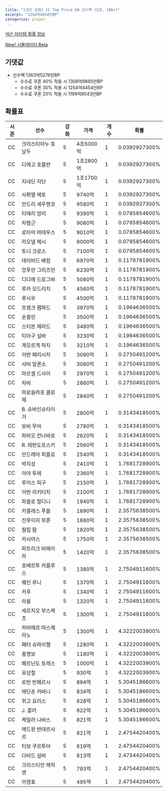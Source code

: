 ```yaml
---
title: "[코인 상점] CC Top Price 60 선수팩 (5강, 106+)"
excerpt: "1254억4454만BP"
categories: player
---
```

[넥슨 아이템 확률 정보](http://iteminfo.nexon.com/probability/fco?sn=7598)

[New! 시뮬레이터 Beta](/simulator/7598)
## 기댓값
- 선수팩 1363억5276만BP
  - 수수료 쿠폰 40% 적용 시 1308억9865만BP
  - 수수료 쿠폰 30% 적용 시 1254억4454만BP
  - 수수료 쿠폰 20% 적용 시 1199억9043만BP


## 확률표

|시즌|선수|강화|가격|개수|확률|
|---|---|---|---|---|---|
|CC|크리스티아누 호날두|5|4조5000억|1|0.0392927300%|
|CC|디에고 포를란|5|1조2800억|1|0.0392927300%|
|CC|지네딘 지단|5|1조1700억|1|0.0392927300%|
|CC|사뮈엘 에토|5|9740억|1|0.0392927300%|
|CC|안드리 셰우첸코|5|9580억|1|0.0392927300%|
|CC|티에리 앙리|5|9390억|1|0.0785854600%|
|CC|차범근|5|9080억|1|0.0785854600%|
|CC|로타어 마테우스|5|9010억|1|0.0785854600%|
|CC|리오넬 메시|5|8000억|1|0.0785854600%|
|CC|토니 크로스|5|7100억|1|0.0785854600%|
|CC|데이비드 베컴|5|6970억|1|0.1178781900%|
|CC|앙투안 그리즈만|5|6230억|1|0.1178781900%|
|CC|디디에 드로그바|5|5080억|1|0.1178781900%|
|CC|루카 모드리치|5|4560억|1|0.1178781900%|
|CC|루시우|5|4500억|1|0.1178781900%|
|CC|프랭크 램파드|5|3970억|1|0.1964636500%|
|CC|손흥민|5|3500억|1|0.1964636500%|
|CC|스티븐 제라드|5|3480억|1|0.1964636500%|
|CC|티아구 실바|5|3230억|1|0.1964636500%|
|CC|게오르게 하지|5|3210억|1|0.1964636500%|
|CC|이반 페리시치|5|3090억|1|0.2750491200%|
|CC|샤비 알론소|5|3080억|1|0.2750491200%|
|CC|마르셀 드사이|5|2970억|1|0.2750491200%|
|CC|차비|5|2860억|1|0.2750491200%|
|CC|미로슬라프 클로제|5|2840억|1|0.2750491200%|
|CC|B. 슈바인슈타이거|5|2800억|1|0.3143418500%|
|CC|보비 무어|5|2780억|1|0.3143418500%|
|CC|파비오 칸나바로|5|2620억|1|0.3143418500%|
|CC|R. 레반도프스키|5|2560억|1|0.3143418500%|
|CC|안드레아 피를로|5|2540억|1|0.3143418500%|
|CC|박지성|5|2410억|1|1.7681728900%|
|CC|야야 투레|5|2360억|1|1.7681728900%|
|CC|루이스 피구|5|2150억|1|1.7681728900%|
|CC|이반 라키티치|5|2100억|1|1.7681728900%|
|CC|파올로 말디니|5|1940억|1|1.7681728900%|
|CC|카를레스 푸욜|5|1890억|1|2.3575638500%|
|CC|잔루이지 부폰|5|1880억|1|2.3575638500%|
|CC|필립 람|5|1820억|1|2.3575638500%|
|CC|카시야스|5|1750억|1|2.3575638500%|
|CC|파트리크 비에이라|5|1420억|1|2.3575638500%|
|CC|호베르투 카를루스|5|1380억|1|2.7504911600%|
|CC|웨인 루니|5|1370억|1|2.7504911600%|
|CC|카푸|5|1340억|1|2.7504911600%|
|CC|라울|5|1320억|1|2.7504911600%|
|CC|세르지오 부스케츠|5|1300억|1|2.7504911600%|
|CC|하비에르 마스체라노|5|1300억|1|4.3222003900%|
|CC|페터 슈마이켈|5|1280억|1|4.3222003900%|
|CC|홍명보|5|1180억|1|4.3222003900%|
|CC|페르난도 토레스|5|1000억|1|4.3222003900%|
|CC|유상철|5|930억|1|4.3222003900%|
|CC|로빈 반페르시|5|894억|1|5.3045186600%|
|CC|에딘손 카바니|5|834억|1|5.3045186600%|
|CC|위고 요리스|5|828억|1|5.3045186600%|
|CC|J. 콜러|5|822억|1|5.3045186600%|
|CC|케일러 나바스|5|821억|1|5.3045186600%|
|CC|에드윈 반데르사르|5|821억|1|2.4754420400%|
|CC|티보 쿠르투아|5|819억|1|2.4754420400%|
|CC|다비드 실바|5|813억|1|2.4754420400%|
|CC|크리스티안 에릭센|5|793억|1|2.4754420400%|
|CC|이영표|5|495억|1|2.4754420400%|
